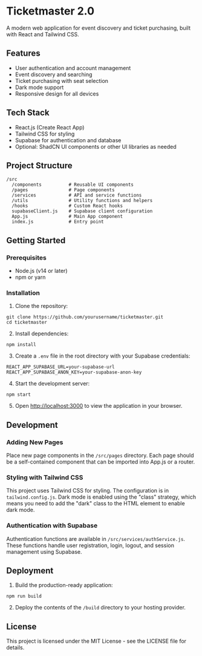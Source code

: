 # Ticketmaster 2.0

A modern web application for event discovery and ticket purchasing, built with React and Tailwind CSS.

## Features

- User authentication and account management
- Event discovery and searching
- Ticket purchasing with seat selection
- Dark mode support
- Responsive design for all devices

## Tech Stack

- React.js (Create React App)
- Tailwind CSS for styling
- Supabase for authentication and database
- Optional: ShadCN UI components or other UI libraries as needed

## Project Structure

```
/src
  /components          # Reusable UI components
  /pages               # Page components
  /services            # API and service functions
  /utils               # Utility functions and helpers
  /hooks               # Custom React hooks
  supabaseClient.js    # Supabase client configuration
  App.js               # Main App component
  index.js             # Entry point
```

## Getting Started

### Prerequisites

- Node.js (v14 or later)
- npm or yarn

### Installation

1. Clone the repository:
```
git clone https://github.com/yourusername/ticketmaster.git
cd ticketmaster
```

2. Install dependencies:
```
npm install
```

3. Create a `.env` file in the root directory with your Supabase credentials:
```
REACT_APP_SUPABASE_URL=your-supabase-url
REACT_APP_SUPABASE_ANON_KEY=your-supabase-anon-key
```

4. Start the development server:
```
npm start
```

5. Open [http://localhost:3000](http://localhost:3000) to view the application in your browser.

## Development

### Adding New Pages

Place new page components in the `/src/pages` directory. Each page should be a self-contained component that can be imported into App.js or a router.

### Styling with Tailwind CSS

This project uses Tailwind CSS for styling. The configuration is in `tailwind.config.js`. Dark mode is enabled using the "class" strategy, which means you need to add the "dark" class to the HTML element to enable dark mode.

### Authentication with Supabase

Authentication functions are available in `/src/services/authService.js`. These functions handle user registration, login, logout, and session management using Supabase.

## Deployment

1. Build the production-ready application:
```
npm run build
```

2. Deploy the contents of the `/build` directory to your hosting provider.

## License

This project is licensed under the MIT License - see the LICENSE file for details.
